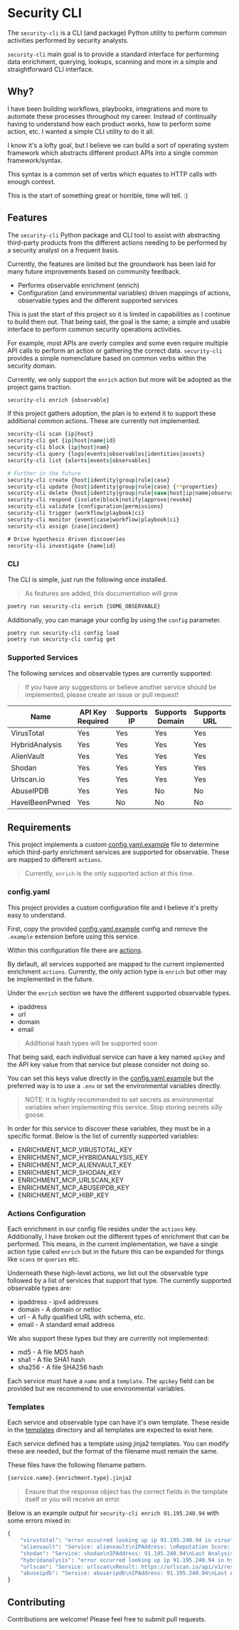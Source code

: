 # Security CLI

The `security-cli` is a CLI (and package) Python utility to perform common activities performed by security analysts.

`security-cli` main goal is to provide a standard interface for performing data enrichment, querying, lookups, scanning and more in a simple and straightforward CLI interface.

## Why?

I have been building workflows, playbooks, integrations and more to automate these processes throughout my career. Instead of continually having to understand how each product works, how to perform some action, etc. I wanted a simple CLI utility to do it all.

I know it's a lofty goal, but I believe we can build a sort of operating system framework which abstracts different product APIs into a single common framework/syntax.

This syntax is a common set of verbs which equates to HTTP calls with enough context.

This is the start of something great or horrible, time will tell. :)

## Features

The `security-cli` Python package and CLI tool to assist with abstracting third-party products from the different actions needing to be performed by a security analyst on a frequent basis.

Currently, the features are limited but the groundwork has been laid for many future improvements based on community feedback.

* Performs observable enrichment (enrich)
* Configuration (and environmental variables) driven mappings of actions, observable types and the different supported services

This is just the start of this project so it is limited in capabilities as I continue to build them out. That being said, the goal is the same; a simple and usable interface to perform common security operations activities.

For example, most APIs are overly complex and some even require multiple API calls to perform an action or gathering the correct data. `security-cli` provides a simple nomenclature based on common verbs within the security domain.

Currently, we only support the `enrich` action but more will be adopted as the project gains traction.

```bash
security-cli enrich {observable}
```

If this project gathers adoption, the plan is to extend it to support these additional common actions. These are currently not implemented.

```bash
security-cli scan {ip|host}
security-cli get {ip|host|name|id}
security-cli block {ip|host|nam}
security-cli query {logs|events|observables|identities|assets}
security-cli list {alerts|events|observables}

# Further in the future
security-cli create {host|identity|group|rule|case}
security-cli update {host|identity|group|rule|case} {**properties}
security-cli delete {host|identity|group|rule|case|host|ip|name|observables} {**properties}
security-cli respond {isolate|block|notify|approve|revoke}
security-cli validate {configuration|permissions}
security-cli trigger {workflow|playbook|ci}
security-cli monitor {event|case|workflow|playbook|ci}
security-cli assign {case|incident}

# Drive hypothesis driven discoveries
security-cli investigate {name|id}
```

### CLI

The CLI is simple, just run the following once installed.

> As features are added, this documentation will grow

```bash
poetry run security-cli enrich {SOME_OBSERVABLE}
```

Additionally, you can manage your config by using the `config` parameter.

```bash
poetry run security-cli config load
poetry run security-cli config get
```

### Supported Services

The following services and observable types are currently supported:

> If you have any suggestions or believe another service should be implemented, please create an issue or pull request!

| Name | API Key Required | Supports IP | Supports Domain | Supports URL | Supports Email |
|------|------------------|-------------|-----------------|--------------|----------------|
| VirusTotal | Yes        | Yes         | Yes             | Yes          | No             |
| HybridAnalysis | Yes    | Yes         | Yes             | Yes          | No             |
| AlienVault | Yes        | Yes         | Yes             | Yes          | No             |
| Shodan     | Yes        | Yes         | Yes             | Yes          | No             |
| Urlscan.io | Yes        | Yes         | Yes             | Yes          | No             |
| AbuseIPDB  | Yes        | Yes         | No              | No           | No             |
| HaveIBeenPwned | Yes    | No          | No              | No           | Yes            |

## Requirements

This project implements a custom [config.yaml.example](./config.yaml.example) file to determine which third-party enrichment services are supported for observable. These are mapped to different `actions`.

> Currently, `enrich` is the only supported action at this time.

### config.yaml

This project provides a custom configuration file and I believe it's pretty easy to understand.

First, copy the provided [config.yaml.example](config.yaml.example) config and remove the `.example` extension before using this service.

Within this configuration file there are [actions](#actions-configuration).

By default, all services supported are mapped to the current implemented enrichment `actions`. Currently, the only action type is `enrich` but other may be implemented in the future.

Under the `enrich` section we have the different supported observable types.

* ipaddress
* url
* domain
* email

> Additional hash types will be supported soon

That being said, each individual service can have a key named `apikey` and the API key value from that service but please consider not doing so.

You can set this keys value directly in the [config.yaml.example](config.yaml.example) but the preferred way is to use a `.env` or set the environmental variables directly.

> NOTE: It is highly recommended to set secrets as environmental variables when implementing this service. Stop storing secrets silly goose.

In order for this service to discover these variables, they must be in a specific format. Below is the list of currently supported variables:

* ENRICHMENT_MCP_VIRUSTOTAL_KEY
* ENRICHMENT_MCP_HYBRIDANALYSIS_KEY
* ENRICHMENT_MCP_ALIENVAULT_KEY
* ENRICHMENT_MCP_SHODAN_KEY
* ENRICHMENT_MCP_URLSCAN_KEY
* ENRICHMENT_MCP_ABUSEIPDB_KEY
* ENRICHMENT_MCP_HIBP_KEY

### Actions Configuration

Each enrichment in our config file resides under the `actions` key. Additionally, I have broken out the different types of enrichment that can be performed. This means, in the current implementation, we have a single action type called `enrich` but in the future this can be expanded for things like `scans` or `queries` etc.

Underneath these high-level actions, we list out the observable type followed by a list of services that support that type. The currently supported observable types are:

* ipaddress - ipv4 addresses
* domain - A domain or netloc
* url - A fully qualified URL with schema, etc.
* email - A standard email address

We also support these types but they are currently not implemented:

* md5 - A file MD5 hash
* sha1 - A file SHA1 hash
* sha256 - A file SHA256 hash

Each service must have a `name` and a `template`. The `apikey` field can be provided but we recommend to use environmental variables.

### Templates

Each service and observable type can have it's own template. These reside in the [templates](./templates/) directory and all templates are expected to exist here.

Each service defined has a template using jinja2 templates. You can modify these are needed, but the format of the filename must remain the same. 

These files have the following filename pattern.

```bash
{service.name}.{enrichment.type}.jinja2
```

> Ensure that the response object has the correct fields in the template itself or you will receive an error.

Below is an example output for `security-cli enrich 91.195.240.94` with some errors mixed in:

```python
{
    "virustotal": "error occurred looking up ip 91.195.240.94 in virustotal",
    "alienvault": "Service: alienvault\nIPAddress: \nReputation Score: 0\nTotal Votes: ",
    "shodan": "Service: shodan\nIPAddress: 91.195.240.94\nLast Analysis Results: 2025-04-25T21:02:52.644602\n\nTags\n\n\nAdditional information includes:\n\n* Latitude: 48.13743\n* Longitude: 11.57549\n* ASN: AS47846\n* Domains: ["servervps.net"]",
    "hybridanalysis": "error occurred looking up ip 91.195.240.94 in hybridanalysis",
    "urlscan": "Service: urlscan\nResult: https://urlscan.io/api/v1/result/01966efe-c8fa-74a4-bfc0-1ed479838e85/\n\nStats\n\n* uniqIPs - 6\n\n* uniqCountries - 2\n\n* dataLength - 432561\n\n* encodedDataLength - 218606\n\n* requests - 14\n\n\nPage\n* country - DE\n* server - Parking/1.0\n* ip - 91.195.240.94\n* mimeType - text/html\n* title - wearab.org\xa0-\xa0Informationen zum Thema wearab.\n* url - https://login.wearab.org/\n* tlsValidDays - 364\n* tlsAgeDays - 0\n* tlsValidFrom - 2025-04-25T00:00:00.000Z\n* domain - login.wearab.org\n* apexDomain - wearab.org\n* asnname - SEDO-AS SEDO GmbH, DE\n* asn - AS47846\n* tlsIssuer - Encryption Everywhere DV TLS CA - G2\n* status - 200\n",
    "abuseipdb": "Service: abuseripdb\nIPAddress: 91.195.240.94\nLast Analysis Result: 2025-03-30T14:04:45+00:00\nScore: 7\nUsage: Data Center/Web Hosting/Transit\nIs Tor: False\nIs Whitelisted: False\nISP: Sedo Domain Parking"
}
```

## Contributing

Contributions are welcome! Please feel free to submit pull requests.
